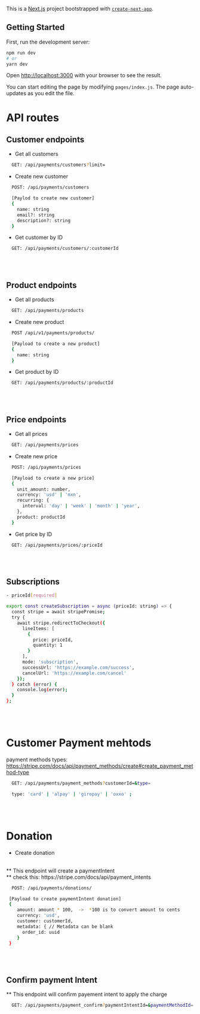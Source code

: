 This is a [Next.js](https://nextjs.org/) project bootstrapped with [`create-next-app`](https://github.com/vercel/next.js/tree/canary/packages/create-next-app).

## Getting Started

First, run the development server:

```bash
npm run dev
# or
yarn dev
```

Open [http://localhost:3000](http://localhost:3000) with your browser to see the result.

You can start editing the page by modifying `pages/index.js`. The page auto-updates as you edit the file.

# API routes

## Customer endpoints

- Get all customers
```bash
  GET: /api/payments/customers?limit=
```

- Create new customer
```bash
  POST: /api/payments/customers

  [Paylod to create new customer]
  {
    name: string
    email?: string
    description?: string
  }
```
- Get customer by ID

```bash
  GET: /api/payments/customers/:customerId
```
<br>
<br>

## Product endpoints

- Get all products
```bash
  GET: /api/payments/products
```

- Create new product
```bash
  POST /api/v1/payments/products/

  [Payload to create a new product]
  {
    name: string
  }
```

- Get product by ID
```bash
  GET: /api/payments/products/:productId
```

<br>
<br>

## Price endpoints

- Get all prices
```bash
  GET: /api/payments/prices
```
- Create new price
```bash
  POST: /api/payments/prices

  [Payload to create a new price]
  {
    unit_amount: number,
    currency: 'usd' | 'mxn',
    recurring: { 
      interval: 'day' | 'week' | 'month' | 'year',
    },
    product: productId
  }
```
- Get price by ID
```bash
  GET: /api/payments/prices/:priceId
```

<br>
<br>

## Subscriptions

```bash
- priceId[required]

export const createSubscription = async (priceId: string) => {
  const stripe = await stripePromise;
  try {
    await stripe.redirectToCheckout({
      lineItems: [
        {
          price: priceId,
          quantity: 1
        }
      ],
      mode: 'subscription',
      successUrl: 'https://example.com/success',
      cancelUrl: 'https://example.com/cancel'
    });
  } catch (error) {
    console.log(error);
  }
};
```
<br>
<br>

# Customer Payment mehtods
payment methods types: https://stripe.com/docs/api/payment_methods/create#create_payment_method-type
```bash
  GET: /api/payments/payment_methods?customerId=&type=

  type: 'card' | 'alpay' | 'giropay' | 'oxxo' ;
```

<br>
<br>

# Donation

- Create donation
<br>
** This endpoint will create a paymentIntent
<br>
** check this: https://stripe.com/docs/api/payment_intents

```bash
  POST: /api/payments/donations/

 [Payload to create paymentIntent donation]
 {
    amount: amount * 100,  ->  *100 is to convert amount to cents
    currency: 'usd',
    customer: customerId,
    metadata: { // Metadata can be blank
      order_id: uuid
    }
 }
```
<br>
<br>

## Confirm payment Intent
** This endpoint will confirm payement intent to apply the charge
```bash
  GET: /api/payments/payment_confirm?paymentIntentId=&paymentMethodId=
```